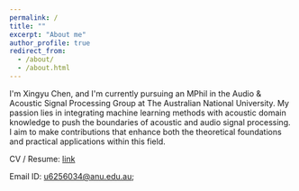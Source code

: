 ```yaml
---
permalink: /
title: ""
excerpt: "About me"
author_profile: true
redirect_from: 
  - /about/
  - /about.html
---
```


I'm Xingyu Chen, and I'm currently pursuing an MPhil in the Audio & Acoustic Signal Processing Group at The Australian National University. My passion lies in integrating machine learning methods with acoustic domain knowledge to push the boundaries of acoustic and audio signal processing. I aim to make contributions that enhance both the theoretical foundations and practical applications within this field.

CV / Resume: [link](http://academicpages.github.io/files/Xingyu_Chen_CV.pdf)

Email ID: u6256034@anu.edu.au;



